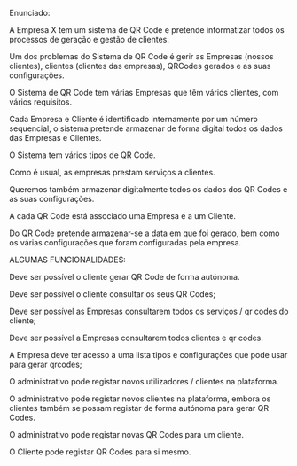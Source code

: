 Enunciado:

A Empresa X tem um sistema de QR Code e pretende informatizar todos os processos de geração e gestão de clientes.

Um dos problemas do Sistema de QR Code é gerir as Empresas (nossos clientes), clientes (clientes das empresas), QRCodes gerados e as suas configurações.

O Sistema de QR Code tem várias Empresas que têm vários clientes, com vários requisitos.

Cada Empresa e Cliente é identificado internamente por um número sequencial, o sistema pretende armazenar de forma digital todos os dados das Empresas e Clientes.

O Sistema tem vários tipos de QR Code.

Como é usual, as empresas prestam serviços a clientes.

Queremos também armazenar digitalmente todos os dados dos QR Codes e as suas configurações.

A cada QR Code está associado uma Empresa e a um Cliente.

Do QR Code pretende armazenar-se a data em que foi gerado, bem como os várias configurações que foram configuradas pela empresa.

ALGUMAS FUNCIONALIDADES:

Deve ser possível o cliente gerar QR Code de forma autónoma.

Deve ser possível o cliente consultar os seus QR Codes;

Deve ser possível as Empresas consultarem todos os serviços / qr codes do cliente;

Deve ser possível a Empresas consultarem todos clientes e qr codes.

A Empresa deve ter acesso a uma lista tipos e configurações que pode usar para gerar qrcodes;

O administrativo pode registar novos utilizadores / clientes na plataforma.

O administrativo pode registar novos clientes na plataforma, embora os clientes também se possam registar de forma autónoma para gerar QR Codes.

O administrativo pode registar novas QR Codes para um cliente.

O Cliente pode registar QR Codes para si mesmo.

